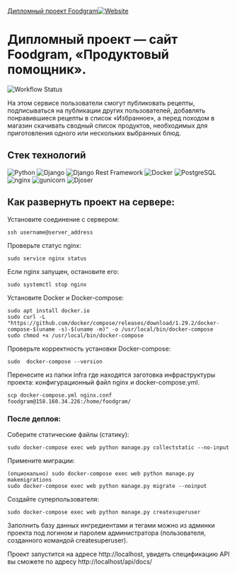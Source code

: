 [Дипломный проект Foodgram](http://158.160.34.226/ "Foodgram Продуктовый помощник")[![Website](https://img.shields.io/website?url=http%3A%2F%2F158.160.34.226)](http://158.160.34.226)
# Дипломный проект — сайт Foodgram, «Продуктовый помощник».
![Workflow Status](https://github.com/YuraKvaskov/foodgram-project-react/actions/workflows/foodgram.yml/badge.svg)

На этом сервисе пользователи смогут публиковать рецепты, подписываться на публикации других пользователей, добавлять понравившиеся рецепты в список «Избранное», а перед походом в магазин скачивать сводный список продуктов, необходимых для приготовления одного или нескольких выбранных блюд.

## Стек технологий

<img src="https://img.shields.io/badge/Python-3.x-blue?logo=python&logoColor=white" alt="Python"> <img src="https://img.shields.io/badge/Django-3.x-green?logo=django&logoColor=white" alt="Django"> <img src="https://img.shields.io/badge/Django%20Rest%20Framework-3.x-green?logo=django&logoColor=white" alt="Django Rest Framework"> <img src="https://img.shields.io/badge/Docker-latest-blue?logo=docker&logoColor=white" alt="Docker"> <img src="https://img.shields.io/badge/PostgreSQL-latest-blue?logo=postgresql&logoColor=white" alt="PostgreSQL"> <img src="https://img.shields.io/badge/nginx-latest-green?logo=nginx&logoColor=white" alt="nginx"> <img src="https://img.shields.io/badge/gunicorn-latest-blue?logo=gunicorn&logoColor=white" alt="gunicorn"> <img src="https://img.shields.io/badge/Djoser-2.x-green?logo=django&logoColor=white" alt="Djoser">


## Как развернуть проект на сервере:

Установите соединение с сервером:

```
ssh username@server_address
```
Проверьте статус nginx:

```
sudo service nginx status
```
Если nginx запущен, остановите его:

```
sudo systemctl stop nginx
```
Установите Docker и Docker-compose:

```
sudo apt install docker.io
sudo curl -L "https://github.com/docker/compose/releases/download/1.29.2/docker-compose-$(uname -s)-$(uname -m)" -o /usr/local/bin/docker-compose
sudo chmod +x /usr/local/bin/docker-compose
```
Проверьте корректность установки Docker-compose:

```
sudo  docker-compose --version
```
Перенесите из папки infra где находятся заготовка инфраструктуры проекта: конфигурационный файл nginx и docker-compose.yml.
```
scp docker-compose.yml nginx.conf foodgram@158.160.34.226:/home/foodgram/
```
### После деплоя:
Соберите статические файлы (статику):

```
sudo docker-compose exec web python manage.py collectstatic --no-input
```
Примените миграции:

```
(опционально) sudo docker-compose exec web python manage.py makemigrations
sudo docker-compose exec web python manage.py migrate --noinput
```
Создайте суперпользователя:

```
sudo docker-compose exec web python manage.py createsuperuser
```
Заполнить базу данных ингредиентами и тегами можно из админки проекта под логином и паролем администратора (пользователя, созданного командой createsuperuser).  

Проект запустится на адресе http://localhost, увидеть спецификацию API вы сможете по адресу http://localhost/api/docs/

